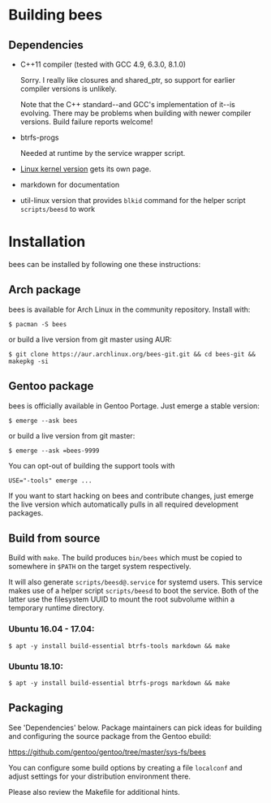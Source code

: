 Building bees
=============

Dependencies
------------

* C++11 compiler (tested with GCC 4.9, 6.3.0, 8.1.0)

  Sorry.  I really like closures and shared_ptr, so support
  for earlier compiler versions is unlikely.

  Note that the C++ standard--and GCC's implementation of it--is evolving.
  There may be problems when building with newer compiler versions.
  Build failure reports welcome!

* btrfs-progs

  Needed at runtime by the service wrapper script.

* [Linux kernel version](btrfs-kernel.md) gets its own page.

* markdown for documentation

* util-linux version that provides `blkid` command for the helper
  script `scripts/beesd` to work

Installation
============

bees can be installed by following one these instructions:

Arch package
------------

bees is available for Arch Linux in the community repository. Install with:

`$ pacman -S bees`

or build a live version from git master using AUR:

`$ git clone https://aur.archlinux.org/bees-git.git && cd bees-git && makepkg -si`

Gentoo package
--------------

bees is officially available in Gentoo Portage. Just emerge a stable
version:

`$ emerge --ask bees`

or build a live version from git master:

`$ emerge --ask =bees-9999`

You can opt-out of building the support tools with

`USE="-tools" emerge ...`

If you want to start hacking on bees and contribute changes, just emerge
the live version which automatically pulls in all required development
packages.

Build from source
-----------------

Build with `make`. The build produces `bin/bees` which must be copied
to somewhere in `$PATH` on the target system respectively.

It will also generate `scripts/beesd@.service` for systemd users. This
service makes use of a helper script `scripts/beesd` to boot the service.
Both of the latter use the filesystem UUID to mount the root subvolume
within a temporary runtime directory.

### Ubuntu 16.04 - 17.04:
`$ apt -y install build-essential btrfs-tools markdown && make`

### Ubuntu 18.10:
`$ apt -y install build-essential btrfs-progs markdown && make`

Packaging
---------

See 'Dependencies' below. Package maintainers can pick ideas for building and
configuring the source package from the Gentoo ebuild:

<https://github.com/gentoo/gentoo/tree/master/sys-fs/bees>

You can configure some build options by creating a file `localconf` and
adjust settings for your distribution environment there.

Please also review the Makefile for additional hints.
